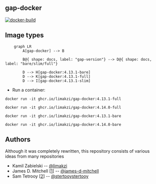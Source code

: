 ## gap-docker

[![docker-build](https://github.com/limakzi/gap-docker/actions/workflows/main.yaml/badge.svg)](https://github.com/limakzi/gap-docker/actions/workflows/main.yaml)

## Image types

```mermaid
    graph LR
        A[gap-docker] --> B
   
        B@{ shape: docs, label: "gap-version"} --> D@{ shape: docs, label: "bare/slim/full"}
    
        D --> H[gap-docker:4.13.1-bare]
        D --> K[gap-docker:4.13.1-full]
        D --> I[gap-docker:4.13.1-slim]
```

* Run a container:

```
docker run -it ghcr.io/limakzi/gap-docker:4.13.1-full
```

```
docker run -it ghcr.io/limakzi/gap-docker:4.14.0-full
```

```
docker run -it ghcr.io/limakzi/gap-docker:4.13.1-bare
```

```
docker run -it ghcr.io/limakzi/gap-docker:4.14.0-bare
```


## Authors
Although it was completely rewritten, this repository consists of various ideas from many repositories
* Kamil Zabielski -- [@limakzi](https://github.com/limakzi)
* James D. Mitchell [[1](1)] -- [@james-d-mitchell](https://github.com/james-d-mitchell)
* Sam Tetrooy [[2](2)] -- [@stertooystertooy](https://github.com/stertooy)

[1]: https://github.com/james-d-mitchell/gap-docker-minimalhttps://github.com/james-d-mitchell/gap-docker-minimal
[2]: https://github.com/stertooy/gda-image/
